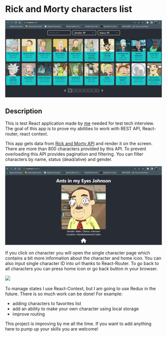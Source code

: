 # Rick and Morty characters list
![img.png](img.png)

## Description
This is test React application made by [me](https://www.facebook.com/profile.php?id=100016030623493) needed for test 
tech interview.
The goal of this app is to prove my abilities to work with REST API,
React-router, react context.

This app gets data from [Rick and Morty API](https://rickandmortyapi.com/) 
and render it on the screen. There are more than 800 characters provided by 
this API. To prevent overloading this API provides pagination and filtering. 
You can filter characters by name, status (dead/alive) and gender.

![img_2.png](img_2.png)

If you click on character you will open the single character page which
contains a bit more information about the character and home icon.
You can also input single character ID into url thanks to React-Router. To
go back to all characters you can press home icon or go back button in your
browser.

![](../../[bandicam-2022-06-20-15-08-51-208_Trim.gif](https://vk.com/doc12477522_640345197?hash=CTvFDw2EoBamzRKZZ9jyORan2VrhmoEdm3TdZVrcr9X&dl=9UPKyTL5zaMoho6epzREmu2p99gi4ANhUBdWFSncAtD))

To manage states I use React-Context, but I am going to use Redux in the 
future. There is so much work can be done! 
For example:
- adding characters to favorites list
- add an ability to make your own character using local storage
- improve routing 

This project is improving by me all the time. If you want to add anything 
here to pump up your skills you are welcome!
